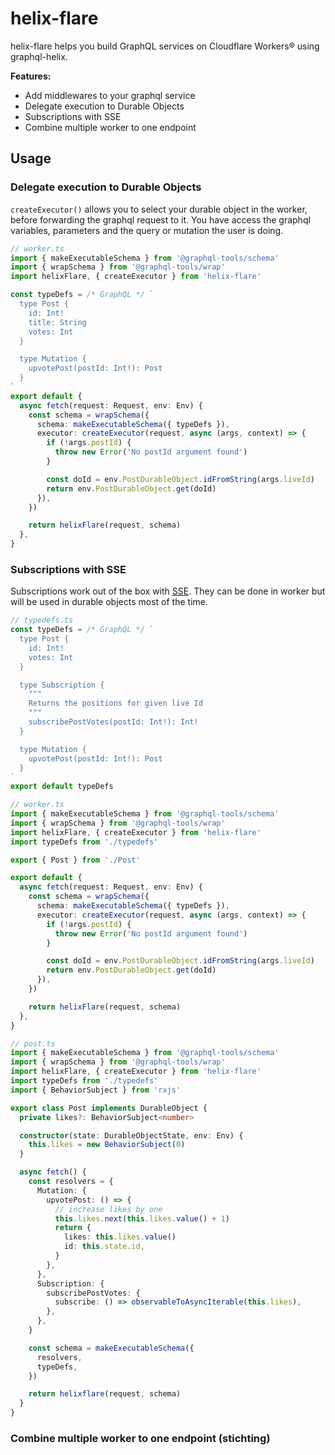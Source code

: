 # helix-flare

helix-flare helps you build GraphQL services on Cloudflare Workers® using graphql-helix.

**Features:**

- Add middlewares to your graphql service
- Delegate execution to Durable Objects
- Subscriptions with SSE
- Combine multiple worker to one endpoint

## Usage

### Delegate execution to Durable Objects

`createExecutor()` allows you to select your durable object in the worker, before forwarding the graphql request to it. You have access the graphql variables, parameters and the query or mutation the user is doing.

```ts
// worker.ts
import { makeExecutableSchema } from '@graphql-tools/schema'
import { wrapSchema } from '@graphql-tools/wrap'
import helixFlare, { createExecutor } from 'helix-flare'

const typeDefs = /* GraphQL */ `
  type Post {
    id: Int!
    title: String
    votes: Int
  }

  type Mutation {
    upvotePost(postId: Int!): Post
  }
`
export default {
  async fetch(request: Request, env: Env) {
    const schema = wrapSchema({
      schema: makeExecutableSchema({ typeDefs }),
      executor: createExecutor(request, async (args, context) => {
        if (!args.postId) {
          throw new Error('No postId argument found')
        }

        const doId = env.PostDurableObject.idFromString(args.liveId)
        return env.PostDurableObject.get(doId)
      }),
    })

    return helixFlare(request, schema)
  },
}
```

### Subscriptions with SSE

Subscriptions work out of the box with [SSE](https://developer.mozilla.org/en-US/docs/Web/API/Server-sent_events/Using_server-sent_events). They can be done in worker but will be used in durable objects most of the time.

```ts
// typedefs.ts
const typeDefs = /* GraphQL */ `
  type Post {
    id: Int!
    votes: Int
  }

  type Subscription {
    """
    Returns the positions for given live Id
    """
    subscribePostVotes(postId: Int!): Int!
  }

  type Mutation {
    upvotePost(postId: Int!): Post
  }
`
export default typeDefs
```

```ts
// worker.ts
import { makeExecutableSchema } from '@graphql-tools/schema'
import { wrapSchema } from '@graphql-tools/wrap'
import helixFlare, { createExecutor } from 'helix-flare'
import typeDefs from './typedefs'

export { Post } from './Post'

export default {
  async fetch(request: Request, env: Env) {
    const schema = wrapSchema({
      schema: makeExecutableSchema({ typeDefs }),
      executor: createExecutor(request, async (args, context) => {
        if (!args.postId) {
          throw new Error('No postId argument found')
        }

        const doId = env.PostDurableObject.idFromString(args.liveId)
        return env.PostDurableObject.get(doId)
      }),
    })

    return helixFlare(request, schema)
  },
}
```

```ts
// post.ts
import { makeExecutableSchema } from '@graphql-tools/schema'
import { wrapSchema } from '@graphql-tools/wrap'
import helixFlare, { createExecutor } from 'helix-flare'
import typeDefs from './typedefs'
import { BehaviorSubject } from 'rxjs'

export class Post implements DurableObject {
  private likes?: BehaviorSubject<number>

  constructor(state: DurableObjectState, env: Env) {
    this.likes = new BehaviorSubject(0)
  }

  async fetch() {
    const resolvers = {
      Mutation: {
        upvotePost: () => {
          // increase likes by one
          this.likes.next(this.likes.value() + 1)
          return {
            likes: this.likes.value()
            id: this.state.id,
          }
        },
      },
      Subscription: {
        subscribePostVotes: {
          subscribe: () => observableToAsyncIterable(this.likes),
        },
      },
    }

    const schema = makeExecutableSchema({
      resolvers,
      typeDefs,
    })

    return helixflare(request, schema)
  }
}
```

### Combine multiple worker to one endpoint (stichting)
